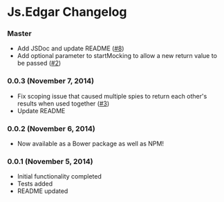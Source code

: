 # Js.Edgar Changelog

### Master
* Add JSDoc and update README ([#8](/../../issues/8))
* Add optional parameter to startMocking to allow a new return value to be passed ([#2](/../../issues/2))

### 0.0.3 (November 7, 2014)
* Fix scoping issue that caused multiple spies to return each other's results when used together ([#3](/../../issues/3))
* Update README

### 0.0.2 (November 6, 2014)
* Now available as a Bower package as well as NPM!

### 0.0.1 (November 5, 2014)

* Initial functionality completed
* Tests added
* README updated
